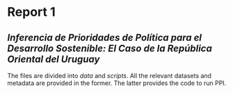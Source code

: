 # Report 1
## *Inferencia de Prioridades de Política para el Desarrollo Sostenible: El Caso de la República Oriental del Uruguay*

The files are divided into *data* and *scripts*. All the relevant datasets and metadata are provided in the former. The latter provides the code to run PPI.
